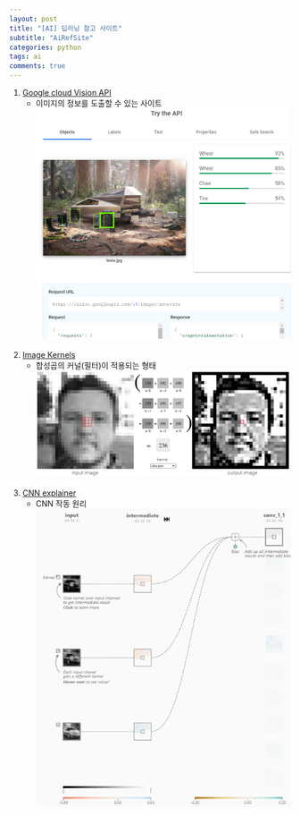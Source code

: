 ```yaml
---
layout: post
title: "[AI] 딥러닝 참고 사이트"
subtitle: "AiRefSite"
categories: python
tags: ai
comments: true
---
```


1. [Google cloud Vision API](https://cloud.google.com/vision?hl=ko)
    * 이미지의 정보를 도출할 수 있는 사이트
    ![Image](https://github.com/JeongJaeyoung0/JeongJaeyoung0.github.io/blob/master/assets/img/python-ai/Google_cloud_Vision_API.PNG?raw=true)
<br><br>
2. [Image Kernels](https://setosa.io/ev/image-kernels/)
    * 합성곱의 커널(필터)이 적용되는 형태
    ![Image](https://github.com/JeongJaeyoung0/JeongJaeyoung0.github.io/blob/master/assets/img/python-ai/Image_Kernels.PNG?raw=true)
<br><br>
3. [CNN explainer](https://poloclub.github.io/cnn-explainer/)
    * CNN 작동 원리
    ![Image](https://github.com/JeongJaeyoung0/JeongJaeyoung0.github.io/blob/master/assets/img/python-ai/CNN_explainer.PNG?raw=true)